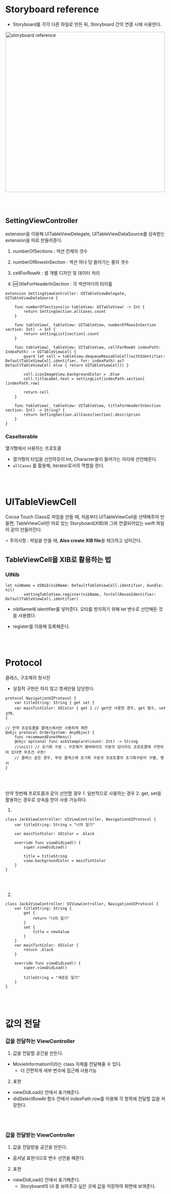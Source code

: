 # Storyboard reference

- Storyboard를 각각 다른 파일로 만든 뒤, Storyboard 간의 연결 시에 사용한다.

<left><img width="500" src="https://github.com/BAEKYUJEONG/SSAC_iOS/blob/main/resources/storyboard_reference.png" alt="storyboard reference"/><left>

<br></br>

## SettingViewController

extension을 이용해 UITableViewDelegate, UITableViewDataSource를 상속받는 extension을 따로 만들어준다.

1. numberOfSections : 섹션 전체의 갯수

2. numberOfRowsInSection : 섹션 하나 당 들어가는 줄의 갯수

3. cellForRowAt : 셀 개별 디자인 및 데이터 처리
4. :new: titleForHeaderInSection : 각 섹션마다의 타이틀



```
extension SettingViewController: UITableViewDelegate, UITableViewDataSource {
    
    func numberOfSections(in tableView: UITableView) -> Int {
        return SettingSection.allCases.count
    }
    
    func tableView(_ tableView: UITableView, numberOfRowsInSection section: Int) -> Int {
        return settingList[section].count
    }
    
    func tableView(_ tableView: UITableView, cellForRowAt indexPath: IndexPath) -> UITableViewCell {
        guard let cell = tableView.dequeueReusableCell(withIdentifier: DefaultTableViewCell.identifier, for: indexPath) as? DefaultTableViewCell else { return UITableViewCell() }
        
        cell.iconImageView.backgroundColor = .blue
        cell.titleLabel.text = settingList[indexPath.section][indexPath.row]
        
        return cell
    }
    
    func tableView(_ tableView: UITableView, titleForHeaderInSection section: Int) -> String? {
        return SettingSection.allCases[section].description
    }
}

```



### CaseIterable

열거형에서 사용하는 프로토콜

- 열거형의 타입을 선언하듯이 Int, Character들이 들어가는 자리에 선언해준다.
- `allCases` 를 활용해, iterator로서의 역할을 한다.



<br></br>

# UITableViewCell

Cocoa Touch Class로 파일을 만들 때, 처음부터 UITableViewCell을 선택해주어 만들면, TableViewCell만 따로 있는 Storyboard(XIB)와 그와 연결되어있는 swift 파일이 같이 만들어진다.

:star: 주의사항 : 파일을 만들 때, **Also create XIB file**을 체크하고 넘어간다.



## TableViewCell을 XIB로 활용하는 법

### UINib

```
let nibName = UINib(nibName: DefaultTableViewCell.identifier, bundle: nil)
        settingTableView.register(nibName, forCellReuseIdentifier: DefaultTableViewCell.identifier)
```

- nibName에 identifier를 넣어준다. 오타를 방지하기 위해 let 변수로 선언해둔 것을 사용했다.

- register를 이용해 등록해준다.



<br></br>

# Protocol

클래스, 구조체의 청사진

- 실질적 구현은 하지 않고 명세만을 담당한다.

```
protocol NavigationUIProtocol {
    var titleString: String { get set }
    var mainTintColor: UIColor { get } // get만 사용한 경우, get 필수, set 선택.
}

// 만약 프로토콜을 클래스에서만 사용하게 제한
@objc protocol OrderSystem: AnyObject {
    func recommandEvnetMenu()
    @objc optional func askStampCard(count: Int) -> String
    //init() // 초기화 구문 : 구조체가 멤버와이즈 구문이 있더라도 프로토콜에 구현되어 있다면 무조건 구현!
    // 클래스 같은 경우, 부모 클래스에 초기화 구문과 프로토콜의 초기화구문이 구별, 명시
}
```

<br></br>

만약 첫번째 프로토콜과 같이 선언할 경우 1. 일반적으로 사용하는 경우 2. get, set을 활용하는 경우로 상속을 받아 사용 가능하다.



1.

```
class JackViewController: UIViewController, NavigationUIProtocol {
    var titleString: String = "나의 일기"
    
    var mainTintColor: UIColor = .black
    
    override func viewDidLoad() {
        super.viewDidLoad()
        
        title = titleString
        view.backgroundColor = mainTintColor
    }
}
```

<br></br>

2.

```
class Jack2ViewController: UIViewController, NavigationUIProtocol {
    var titleString: String {
        get {
            return "나의 일기"
        }
        set {
            title = newValue
        }
    }
    var mainTintColor: UIColor {
        return .black
    }
    
    override func viewDidLoad() {
        super.viewDidLoad()
        
        titleString = "새로운 일기"
    }
}
```



<br></br>

# 값의 전달

### 값을 전달하는 ViewController

1. 값을 전달할 공간을 만든다.

- MovieInformation이라는 class 자체를 전달해줄 수 있다.
  - 더 간편하게 세부 변수에 접근해 사용가능



2. 표현

- viewDidLoad() 안에서 표기해준다.
- didSelectRowAt 함수 안에서 indexPath.row를 이용해 각 항목에 전달할 값을 저장한다.

<br></br>

### 값을 전달받는 ViewController

1. 값을 전달받을 공간을 만든다.

- 옵셔널 표현식으로 변수 선언을 해준다.



2. 표현

- viewDidLoad() 안에서 표기해준다.
  - Storyboard의 UI 중 보여주고 싶은 곳에 값을 저장하여 화면에 보여준다.









